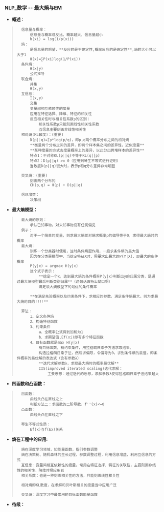### NLP_数学 -- 最大熵与EM
- **概述**：
>       信息量与概率：
>           信息量与概率成反比，概率越大，信息量越小
>           h(xi) = log(1/p(xi))
>       熵：
>           是信息量的期望，**反应的是不确定性,概率反应的是确定性**,熵的大小可以大于1
>           H(x)=∑P(xi)log(1/P(xi))
>       条件熵：
>           H(x|y)
>           公式推导
>       联合熵：
>           并集
>           H(x,y)
>       互信息：
>           I(x,y)
>           交集
>           变量间相互依赖性的度量
>           应用在特征选择、降维、特征的相关性
>           反应相关性时与相关性系数ρ的区别：
>               相关性系数ρ只能刻画线性相关性系数
>               互信息主要刻画非线性相关性
>       相对熵(KL散度)：(重要)
>           D(p||q)=∑p*log(p/q)，即p,q两个概率分布之间的相对熵
>           **衡量两个分布之间的差异，即两个样本集之间的差异性，近似度量**
>           **某种度量的方式去度量概率上的差异，以此分出两堆样本的差异性**
>           特点1：不对称KL(p||q)不等于KL(q||p)
>           特点2：D(p||q) >= 0（应用到琴生不等式进行证明）
>           当散度D(p||q)很大时，表示p和q分布差异非常明显
>
>       交叉熵：(重要)
>           刻画两个分布的
>           CH(p,q) = H(p) + D(p||q)
>
>       信息增益：
>           决策树
>
>

- **最大熵模型：**
>       最大熵的原则：
>           承认已知事物，对未知事物没有任何偏见
>       例子：
>           对于一个简单的变量，则求最大熵即对熵求概率p的偏导等于0，求得最大熵时的概率
>       最大熵：
>           训练一个分类器时使用，这时条件熵起作用，一般求条件熵的最大值
>           因为在分类器模型中，当给定特征X时，需要求出最大的P(Y|X)，即最大的条件概率
>           P(y|x) = argmax H(y|x)
>           这个式子表示：
>               **给定一个x，达到最大熵的条件概率P(y|x)判断出y的归属分类，是通过最大熵模型最后判断类别归属**（这句话真特么拗口啊）
>               满足最大熵模型下的最优的条件概率
>
>           **在满足先验概率以及约束条件下，求相应的参数，满足条件熵最大，则为求最大熵的目的!!!!**
>
>       算法：
>           1、定义条件熵
>           2、构造特征函数
>           3、约束条件
>               a、全概率公式得到加和为1
>               b、求期望值,Ef(xi)即有多个特征函数
>           4、目标函数就是max H(y|x)
>               有目标函数，有约束条件，用拉格朗日乘子方法求取结果。
>               构造拉格朗日乘子法，然后求偏导，令偏导为0，求到条件熵的最值，即条件概率的最优解的表达式（含有参数λ）
>               **迭代求解参数λ，求取最大熵时的概率最优解**
>               IIS(improved iterated scaling)迭代求解：
>                   主要思想：通过迭代的思想，求解参数λ使得拉格朗日乘子法结果越大
>
>
>

- **凹函数和凸函数：**
>       凹函数：
>           曲线头凸在直线之上
>           判断方法二：求函数的二阶导数，f''(x)<=0
>       凸函数：
>           曲线头凸在直线之下
>
>       琴生不等式性质：
>           Ef(x)与f(Ex)关系
>
>
>
>


- **熵在工程中的应用:**
>       熵在深度学习领域，如能量函数，指引参数调整
>       熵在决策树、随机森林的生长过程、参数调整过程，利用信息增益，利用互信息的方式
>       互信息：变量间相互依赖性的度量，常用在特征选择、特征的关联性，主要刻画非线性的相关性，降维时候应用到
>       相关系数：也是一种刻画相关性的方法，只能刻画线性相关性
>
>       相对熵即KL散度，在求解和贝叶斯相关的度量当中应用广泛
>
>       交叉熵：深度学习中最常用的目标函数能量函数
>
>
>
>
>
>
>
>
>
>
>
>
>

- **待续：**
>
>
>
>
>
>
>
>
>
>
>
>
>
>
>
>
>
>
>
